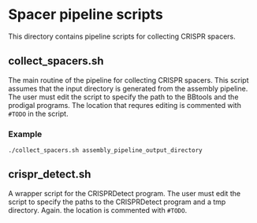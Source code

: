 # Spacer pipeline scripts
This directory contains pipeline scripts for collecting CRISPR spacers.

## collect_spacers.sh
The main routine of the pipeline for collecting CRISPR spacers. This script assumes that the input directory is generated from the assembly pipeline. The user must edit the script to specify the path to the BBtools and the prodigal programs. The location that requres editing is commented with `#TODO` in the script.

### Example
```
./collect_spacers.sh assembly_pipeline_output_directory
```

## crispr_detect.sh
A wrapper script for the CRISPRDetect program. The user must edit the script to specify the paths to the CRISPRDetect program and a tmp directory. Again. the location is commented with `#TODO`.
